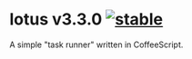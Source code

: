 
# lotus v3.3.0 [![stable](http://badges.github.io/stability-badges/dist/stable.svg)](http://github.com/badges/stability-badges)

A simple "task runner" written in CoffeeScript.
